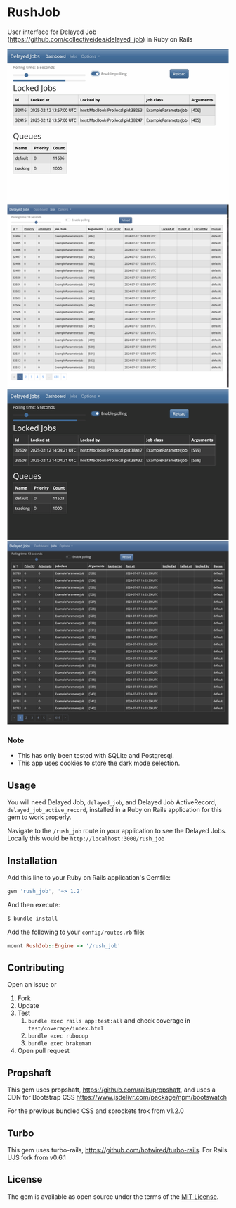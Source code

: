 # RushJob
User interface for Delayed Job (https://github.com/collectiveidea/delayed_job) in Ruby on Rails 

<img alt="Light dashboard" src="docs/assets/light-dashboard.gif">
<img alt="Light jobs" src="docs/assets/light-jobs.png">
<img alt="Dark dashboard" src="docs/assets/dark-dashboard.gif">
<img alt="Dark jobs" src="docs/assets/dark-jobs.png">

### Note
 - This has only been tested with SQLite and Postgresql.
 - This app uses cookies to store the dark mode selection.

## Usage
You will need Delayed Job, `delayed_job`, and Delayed Job ActiveRecord, `delayed_job_active_record`, installed in a Ruby on Rails application for this gem to work properly.

Navigate to the `/rush_job` route in your application to see the Delayed Jobs. Locally this would be `http://localhost:3000/rush_job`

## Installation
Add this line to your Ruby on Rails application's Gemfile:

```ruby
gem 'rush_job', '~> 1.2'
```

And then execute:
```bash
$ bundle install
```

Add the following to your `config/routes.rb` file:
```ruby
mount RushJob::Engine => '/rush_job'
```

## Contributing
Open an issue or
  1. Fork
  2. Update
  3. Test
      1. `bundle exec rails app:test:all` and check coverage in `test/coverage/index.html`
      2. `bundle exec rubocop`
      3. `bundle exec brakeman`
  4. Open pull request

## Propshaft
This gem uses propshaft, https://github.com/rails/propshaft, and uses a CDN for Bootstrap CSS https://www.jsdelivr.com/package/npm/bootswatch

For the previous bundled CSS and sprockets frok from v1.2.0

## Turbo
This gem uses turbo-rails, https://github.com/hotwired/turbo-rails. For Rails UJS fork from v0.6.1

## License
The gem is available as open source under the terms of the [MIT License](https://opensource.org/licenses/MIT).
